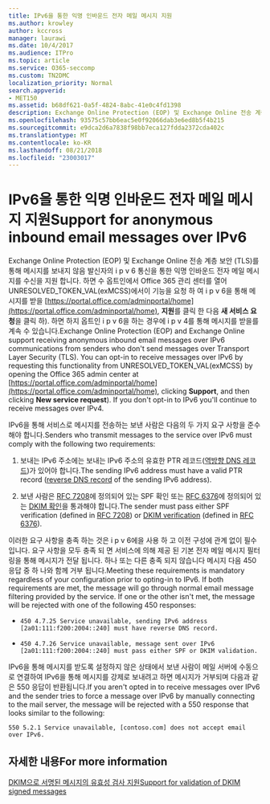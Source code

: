 ```yaml
---
title: IPv6을 통한 익명 인바운드 전자 메일 메시지 지원
ms.author: krowley
author: kccross
manager: laurawi
ms.date: 10/4/2017
ms.audience: ITPro
ms.topic: article
ms.service: O365-seccomp
ms.custom: TN2DMC
localization_priority: Normal
search.appverid:
- MET150
ms.assetid: b68df621-0a5f-4824-8abc-41e0c4fd1398
description: Exchange Online Protection (EOP) 및 Exchange Online 전송 계층 보안 (TLS)를 통해 메시지를 보내지 않음 발신자의 i p v 6 통신을 통한 익명 인바운드 전자 메일 메시지를 수신을 지원 합니다. 하면 수 옵트인에서 Office 365 관리 센터를 열어 UNRESOLVED_TOKEN_VAL(exMCSS)에서이 기능을 요청 하 여 i p v 6을 통해 메시지를 받을 https://portal.office.com/adminportal/home, 지원를 클릭 한 다음 새 서비스 요청을 클릭 하). 하면 하지 옵트인 i p v 6을 하는 경우에 i p v 4를 통해 메시지를 받을를 계속 수 있습니다.
ms.openlocfilehash: 93575c57bb6eac5e0f92066dab3e6ed8b5f4b215
ms.sourcegitcommit: e9dca2d6a7838f98bb7eca127fdda2372cda402c
ms.translationtype: MT
ms.contentlocale: ko-KR
ms.lasthandoff: 08/21/2018
ms.locfileid: "23003017"
---
```

# <a name="support-for-anonymous-inbound-email-messages-over-ipv6"></a><span data-ttu-id="53a7b-105">IPv6을 통한 익명 인바운드 전자 메일 메시지 지원</span><span class="sxs-lookup"><span data-stu-id="53a7b-105">Support for anonymous inbound email messages over IPv6</span></span>

<span data-ttu-id="53a7b-p102">Exchange Online Protection (EOP) 및 Exchange Online 전송 계층 보안 (TLS)를 통해 메시지를 보내지 않음 발신자의 i p v 6 통신을 통한 익명 인바운드 전자 메일 메시지를 수신을 지원 합니다. 하면 수 옵트인에서 Office 365 관리 센터를 열어 UNRESOLVED_TOKEN_VAL(exMCSS)에서이 기능을 요청 하 여 i p v 6을 통해 메시지를 받을 [https://portal.office.com/adminportal/home](https://portal.office.com/adminportal/home), **지원**를 클릭 한 다음 **새 서비스 요청**을 클릭 하). 하면 하지 옵트인 i p v 6을 하는 경우에 i p v 4를 통해 메시지를 받을를 계속 수 있습니다.</span><span class="sxs-lookup"><span data-stu-id="53a7b-p102">Exchange Online Protection (EOP) and Exchange Online support receiving anonymous inbound email messages over IPv6 communications from senders who don't send messages over Transport Layer Security (TLS). You can opt-in to receive messages over IPv6 by requesting this functionality from UNRESOLVED_TOKEN_VAL(exMCSS) by opening the Office 365 admin center at [https://portal.office.com/adminportal/home](https://portal.office.com/adminportal/home), clicking **Support**, and then clicking **New service request**). If you don't opt-in to IPv6 you'll continue to receive messages over IPv4.</span></span>
  
<span data-ttu-id="53a7b-109">IPv6을 통해 서비스로 메시지를 전송하는 보낸 사람은 다음의 두 가지 요구 사항을 준수해야 합니다.</span><span class="sxs-lookup"><span data-stu-id="53a7b-109">Senders who transmit messages to the service over IPv6 must comply with the following two requirements:</span></span>
  
1. <span data-ttu-id="53a7b-110">보내는 IPv6 주소에는 보내는 IPv6 주소의 유효한 PTR 레코드([역방향 DNS 레코드](https://en.wikipedia.org/wiki/Reverse_DNS_lookup))가 있어야 합니다.</span><span class="sxs-lookup"><span data-stu-id="53a7b-110">The sending IPv6 address must have a valid PTR record ([reverse DNS record](https://en.wikipedia.org/wiki/Reverse_DNS_lookup) of the sending IPv6 address).</span></span> 
    
2. <span data-ttu-id="53a7b-111">보낸 사람은 [RFC 7208](https://tools.ietf.org/html/rfc7208)에 정의되어 있는 SPF 확인 또는 [RFC 6376](http://dkim.org/)에 정의되어 있는 [DKIM 확인](https://www.rfc-editor.org/rfc/rfc6376.txt)을 통과해야 합니다.</span><span class="sxs-lookup"><span data-stu-id="53a7b-111">The sender must pass either SPF verification (defined in [RFC 7208](https://tools.ietf.org/html/rfc7208)) or [DKIM verification](http://dkim.org/) (defined in [RFC 6376](https://www.rfc-editor.org/rfc/rfc6376.txt)).</span></span>
    
<span data-ttu-id="53a7b-p103">이러한 요구 사항을 충족 하는 것은 i p v 6에을 사용 하 고 이전 구성에 관계 없이 필수입니다. 요구 사항을 모두 충족 되 면 서비스에 의해 제공 된 기본 전자 메일 메시지 필터링을 통해 메시지가 전달 됩니다. 하나 또는 다른 충족 되지 않습니다 메시지 다음 450 응답 중 하 나와 함께 거부 됩니다.</span><span class="sxs-lookup"><span data-stu-id="53a7b-p103">Meeting these requirements is mandatory regardless of your configuration prior to opting-in to IPv6. If both requirements are met, the message will go through normal email message filtering provided by the service. If one or the other isn't met, the message will be rejected with one of the following 450 responses:</span></span>
  
-  `450 4.7.25 Service unavailable, sending IPv6 address [2a01:111:f200:2004::240] must have reverse DNS record.`
    
-  `450 4.7.26 Service unavailable, message sent over IPv6 [2a01:111:f200:2004::240] must pass either SPF or DKIM validation.`
    
<span data-ttu-id="53a7b-115">IPv6을 통해 메시지를 받도록 설정하지 않은 상태에서 보낸 사람이 메일 서버에 수동으로 연결하여 IPv6을 통해 메시지를 강제로 보내려고 하면 메시지가 거부되며 다음과 같은 550 응답이 반환됩니다.</span><span class="sxs-lookup"><span data-stu-id="53a7b-115">If you aren't opted in to receive messages over IPv6 and the sender tries to force a message over IPv6 by manually connecting to the mail server, the message will be rejected with a 550 response that looks similar to the following:</span></span>
  
 `550 5.2.1 Service unavailable, [contoso.com] does not accept email over IPv6.`
  
## <a name="for-more-information"></a><span data-ttu-id="53a7b-116">자세한 내용</span><span class="sxs-lookup"><span data-stu-id="53a7b-116">For more information</span></span>

[<span data-ttu-id="53a7b-117">DKIM으로 서명된 메시지의 유효성 검사 지원</span><span class="sxs-lookup"><span data-stu-id="53a7b-117">Support for validation of DKIM signed messages</span></span>](support-for-validation-of-dkim-signed-messages.md)
  

